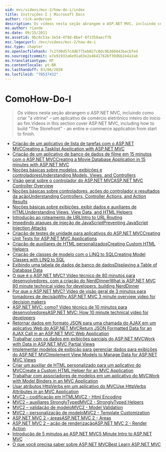 ```yaml
---
uid: mvc/videos/mvc-2/how-do-i/index
title: Instruções-I | Microsoft Docs
author: rick-anderson
description: Os vídeos nesta seção abrangem o ASP.NET MVC, incluindo como criar "a vitrine" – um aplicativo de comércio eletrônico inteiro do início ao fim.
ms.author: riande
ms.date: 09/15/2011
ms.assetid: 9bc6c53a-3e54-4f9d-8bef-0f3359aecf7b
msc.legacyurl: /mvc/videos/mvc-2/how-do-i
msc.type: chapter
ms.openlocfilehash: 7c2fd0d57cdd6775eb027c0dc9b360443bacbfed
ms.sourcegitcommit: e7e91932a6e91a63e2e46417626f39d6b244a3ab
ms.translationtype: MT
ms.contentlocale: pt-BR
ms.lasthandoff: 03/06/2020
ms.locfileid: "78537432"
---
```

# <a name="how-do-i"></a><span data-ttu-id="63707-103">Como</span><span class="sxs-lookup"><span data-stu-id="63707-103">How-Do-I</span></span>

> <span data-ttu-id="63707-104">Os vídeos nesta seção abrangem o ASP.NET MVC, incluindo como criar "a vitrine" – um aplicativo de comércio eletrônico inteiro do início ao fim.</span><span class="sxs-lookup"><span data-stu-id="63707-104">Videos in this section cover ASP.NET MVC, including how to build "The Storefront" - an entire e-commerce application from start to finish.</span></span>

- [<span data-ttu-id="63707-105">Criação de um aplicativo de lista de tarefas com o ASP.NET MVC</span><span class="sxs-lookup"><span data-stu-id="63707-105">Creating a Tasklist Application with ASP.NET MVC</span></span>](creating-a-tasklist-application-with-aspnet-mvc.md)
- [<span data-ttu-id="63707-106">Criação de um aplicativo de banco de dados de filme em 15 minutos com o ASP.NET MVC</span><span class="sxs-lookup"><span data-stu-id="63707-106">Creating a Movie Database Application in 15 minutes with ASP.NET MVC</span></span>](creating-a-movie-database-application-in-15-minutes-with-aspnet-mvc.md)
- [<span data-ttu-id="63707-107">Noções básicas sobre modelos, exibições e controladores</span><span class="sxs-lookup"><span data-stu-id="63707-107">Understanding Models, Views, and Controllers</span></span>](understanding-models-views-and-controllers.md)
- [<span data-ttu-id="63707-108">Visão geral sobre o controlador do ASP.NET MVC</span><span class="sxs-lookup"><span data-stu-id="63707-108">ASP.NET MVC Controller Overview</span></span>](aspnet-mvc-controller-overview.md)
- [<span data-ttu-id="63707-109">Noções básicas sobre controladores, ações do controlador e resultados da ação</span><span class="sxs-lookup"><span data-stu-id="63707-109">Understanding Controllers, Controller Actions, and Action Results</span></span>](understanding-controllers-controller-actions-and-action-results.md)
- [<span data-ttu-id="63707-110">Noções básicas sobre exibições, exibir dados e auxiliares de HTML</span><span class="sxs-lookup"><span data-stu-id="63707-110">Understanding Views, View Data, and HTML Helpers</span></span>](understanding-views-view-data-and-html-helpers.md)
- [<span data-ttu-id="63707-111">Introdução ao roteamento de URL</span><span class="sxs-lookup"><span data-stu-id="63707-111">Intro to URL Routing</span></span>](an-introduction-to-url-routing.md)
- [<span data-ttu-id="63707-112">Impedindo ataques de injeção de JavaScript</span><span class="sxs-lookup"><span data-stu-id="63707-112">Preventing JavaScript Injection Attacks</span></span>](preventing-javascript-injection-attacks.md)
- [<span data-ttu-id="63707-113">Criação de testes de unidade para aplicativos do ASP.NET MVC</span><span class="sxs-lookup"><span data-stu-id="63707-113">Creating Unit Tests for ASP.NET MVC Applications</span></span>](creating-unit-tests-for-aspnet-mvc-applications.md)
- [<span data-ttu-id="63707-114">Criação de auxiliares de HTML personalizados</span><span class="sxs-lookup"><span data-stu-id="63707-114">Creating Custom HTML Helpers</span></span>](creating-custom-html-helpers.md)
- [<span data-ttu-id="63707-115">Criação de classes de modelo com o LINQ to SQL</span><span class="sxs-lookup"><span data-stu-id="63707-115">Creating Model Classes with LINQ to SQL</span></span>](creating-model-classes-with-linq-to-sql.md)
- [<span data-ttu-id="63707-116">Exibindo uma tabela de dados de banco de dados</span><span class="sxs-lookup"><span data-stu-id="63707-116">Displaying a Table of Database Data</span></span>](displaying-a-table-of-database-data.md)
- [<span data-ttu-id="63707-117">O que é o ASP.NET MVC? Vídeo técnico de 80 minutos para desenvolvedores, com a criação do NerdDinner</span><span class="sxs-lookup"><span data-stu-id="63707-117">What is ASP.NET MVC 80 minute technical video for developers, building NerdDinner</span></span>](what-is-aspnet-mvc-80-minute-technical-video-for-developers-building-nerddinner.md)
- [<span data-ttu-id="63707-118">Por que o ASP.NET MVC? Vídeo de visão geral de 3 minutos para tomadores de decisão</span><span class="sxs-lookup"><span data-stu-id="63707-118">Why ASP.NET MVC 3 minute overview video for decision makers</span></span>](why-aspnet-mvc-3-minute-overview-video-for-decision-makers.md)
- [<span data-ttu-id="63707-119">ASP.NET MVC: como? Vídeo técnico de 10 minutos para desenvolvedores</span><span class="sxs-lookup"><span data-stu-id="63707-119">ASP.NET MVC: How 10 minute technical video for developers</span></span>](aspnet-mvc-how-10-minute-technical-video-for-developers.md)
- [<span data-ttu-id="63707-120">Retornar dados em formato JSON para uma chamada do AJAX em um aplicativo Web do ASP.NET MVC</span><span class="sxs-lookup"><span data-stu-id="63707-120">Return JSON Formatted Data for an AJAX Call in an ASP.NET MVC Web Application</span></span>](how-do-i-return-json-formatted-data-for-an-ajax-call-in-an-aspnet-mvc-web-application.md)
- [<span data-ttu-id="63707-121">Trabalhar com os dados em exibições parciais do ASP.NET MVC</span><span class="sxs-lookup"><span data-stu-id="63707-121">Work with Data in ASP.NET MVC Partial Views</span></span>](how-do-i-work-with-data-in-aspnet-mvc-partial-views.md)
- [<span data-ttu-id="63707-122">Implementar modelos de exibição para gerenciar dados para exibições do ASP.NET MVC</span><span class="sxs-lookup"><span data-stu-id="63707-122">Implement View Models to Manage Data for ASP.NET MVC Views</span></span>](how-do-i-implement-view-models-to-manage-data-for-aspnet-mvc-views.md)
- [<span data-ttu-id="63707-123">Criar um auxiliar de HTML personalizado para um aplicativo do MVC</span><span class="sxs-lookup"><span data-stu-id="63707-123">Create a Custom HTML Helper for an MVC Application</span></span>](how-do-i-create-a-custom-html-helper-for-an-mvc-application.md)
- [<span data-ttu-id="63707-124">Trabalhar com associadores de modelos em um aplicativo do MVC</span><span class="sxs-lookup"><span data-stu-id="63707-124">Work with Model Binders in an MVC Application</span></span>](how-do-i-work-with-model-binders-in-an-mvc-application.md)
- [<span data-ttu-id="63707-125">Usar atributos HttpVerbs em um aplicativo do MVC</span><span class="sxs-lookup"><span data-stu-id="63707-125">Use HttpVerbs Attributes in an MVC Application</span></span>](how-do-i-use-httpverbs-attributes-in-an-mvc-application.md)
- [<span data-ttu-id="63707-126">MVC2 – codificação em HTML</span><span class="sxs-lookup"><span data-stu-id="63707-126">MVC2 - Html Encoding</span></span>](mvc2-html-encoding.md)
- [<span data-ttu-id="63707-127">MVC2 – auxiliares StronglyTyped</span><span class="sxs-lookup"><span data-stu-id="63707-127">MVC2 - StronglyTyped Helpers</span></span>](mvc2-stronglytyped-helpers.md)
- [<span data-ttu-id="63707-128">MVC2 – validação de modelo</span><span class="sxs-lookup"><span data-stu-id="63707-128">MVC2 - Model Validation</span></span>](mvc2-model-validation.md)
- [<span data-ttu-id="63707-129">MVC2 – personalização de modelo</span><span class="sxs-lookup"><span data-stu-id="63707-129">MVC2 - Template Customization</span></span>](mvc2-template-customization.md)
- [<span data-ttu-id="63707-130">ASP.NET MVC 2 – áreas</span><span class="sxs-lookup"><span data-stu-id="63707-130">ASP.NET MVC 2 - Areas</span></span>](aspnet-mvc-2-areas.md)
- [<span data-ttu-id="63707-131">ASP.NET MVC 2 – ação de renderização</span><span class="sxs-lookup"><span data-stu-id="63707-131">ASP.NET MVC 2 - Render Action</span></span>](aspnet-mvc-2-render-action.md)
- [<span data-ttu-id="63707-132">Introdução de 5 minutos ao ASP.NET MVC</span><span class="sxs-lookup"><span data-stu-id="63707-132">5 Minute Intro to ASP.NET MVC</span></span>](5-minute-introduction-to-aspnet-mvc.md)
- [<span data-ttu-id="63707-133">O que você precisa saber sobre ASP.NET MVC</span><span class="sxs-lookup"><span data-stu-id="63707-133">Best Learn ASP.NET MVC</span></span>](how-to-best-learn-asp-net-mvc.md)
